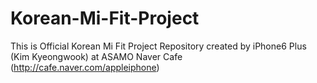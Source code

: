 # Korean-Mi-Fit-Project
This is Official Korean Mi Fit Project Repository created by iPhone6 Plus (Kim Kyeongwook) at ASAMO Naver Cafe (http://cafe.naver.com/appleiphone)
